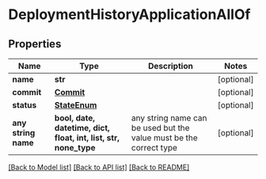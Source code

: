 # DeploymentHistoryApplicationAllOf


## Properties
Name | Type | Description | Notes
------------ | ------------- | ------------- | -------------
**name** | **str** |  | [optional] 
**commit** | [**Commit**](Commit.md) |  | [optional] 
**status** | [**StateEnum**](StateEnum.md) |  | [optional] 
**any string name** | **bool, date, datetime, dict, float, int, list, str, none_type** | any string name can be used but the value must be the correct type | [optional]

[[Back to Model list]](../README.md#documentation-for-models) [[Back to API list]](../README.md#documentation-for-api-endpoints) [[Back to README]](../README.md)


